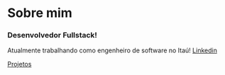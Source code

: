 # Sobre mim

### Desenvolvedor Fullstack!

Atualmente trabalhando como engenheiro de software no Itaú!
[Linkedin](https://www.linkedin.com/in/pdr-hp2004/)

[Projetos](https://github.com/pdrhp?tab=repositories)
